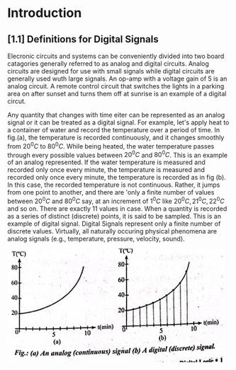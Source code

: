 # **Introduction**

## [1.1] **Definitions for Digital Signals**

Elecronic circuits and systems can be conveniently divided into two board catagories generally referred to as analog and digital circuits. Analog circuits are designed for use with small signals while digital circuits are generally used wuth large signals. An op-amp with a voltage gain of 5 is an analog circuit. A remote control circuit that switches the lights in a parking area on after sunset and turns them off at sunrise is an example of a digital circut.

Any quantity that changes with time eiter can be represented as an analog signal or it can be treated as a digital signal. For example, let's apply heat to a container of water and record the temperature over a period of time. In fig.(a), the temperature is recorded continuously, and it changes smoothly from $20^{0}C$ to $80^0C$. While being heated, the water temperature passes through every possible values between $20^{0}C$ and $80^{0}C$. This is an example of an analog represented. If the water temperature is measured and recorded only once every minute, the temperature is measured and recorded only once every minute, the temperature is recorded as in fig (b). In this case, the recorded temperature is not continuous. Rather, it jumps from one point to another, and there are 'only a finite number of values between $20^{0}C$ and $80^{0}C$ say, at an increment of $1^{0}C$ like $20^{0}C, 21^{0}C, 22^{0}C$ and so on. There are exactly 11 values in case. When a quantity is recorded as a series of distinct (discrete) points, it is said to be sampled. This is an example of digital signal. Digital Signals represent only a finite number of discrete values. Virtually, all naturally occuring physical phenomena are analog signals (e.g., temperature, pressure, velocity, sound).

![Fig.(a) An analog (continuous) signal & (b) A digital (discrete) signal](/image/fig_1_1.png)


